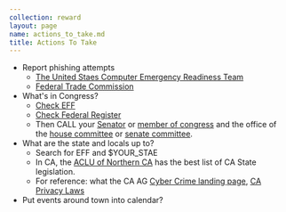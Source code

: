 ```yaml
---
collection: reward
layout: page
name: actions_to_take.md
title: Actions To Take
---
```


* Report phishing attempts
  * [The United Staes Computer Emergency Readiness Team](https://www.us-cert.gov/report-phishing)
  * [Federal Trade Commission](https://www.consumer.ftc.gov/articles/0003-phishing)
* What's in Congress?
  * [Check EFF](https://act.eff.org/)
  * [Check Federal Register](https://www.federalregister.gov/)
  * Then CALL your [Senator](http://www.senate.gov/general/contact_information/senators_cfm.cfm?OrderBy=state) or [member of congress](http://www.house.gov/representatives/find/) and the office of the [house committee](http://www.house.gov/committees/) or [senate committee](http://www.senate.gov/committees/committees_home.htm).
* What are the state and locals up to?
  * Search for EFF and $YOUR_STAE
  * In CA, the [ACLU of Northern CA](https://www.aclunc.org/our-work/legislation) has the best list of CA State legislation.
  * For reference: what the CA AG [Cyber Crime landing page](https://oag.ca.gov/cybersafety),  [CA Privacy Laws](https://oag.ca.gov/privacy/privacy-laws)
* Put events around town into calendar?
